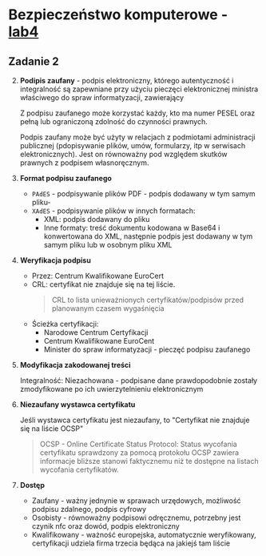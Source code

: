# Bezpieczeństwo komputerowe - [lab4](sec-lab4.pdf)

## Zadanie 2

2. **Podipis zaufany** - podpis elektroniczny, którego autentyczność i integralność są zapewniane przy użyciu pieczęci elektronicznej ministra właściwego do spraw informatyzacji, zawierający

    Z podpisu zaufanego może korzystać każdy, kto ma numer PESEL oraz pełną lub ograniczoną zdolność do czynności prawnych.

    Podpis zaufany może być użyty w relacjach z podmiotami administracji publicznej (pdopisywanie plików, umów, formularzy, itp w serwisach elektronicznych). Jest on równoważny pod względem skutków prawnych z podpisem własnoręcznym.

3. **Format podpisu zaufanego**

    * `PAdES` - podpisywanie plików PDF - podpis dodawany w tym samym pliku-
    * `XAdES` - podpisywanie plików w innych formatach:
        - XML: podpis dodawany do pliku
        - Inne formaty: treść dokumentu kodowana w Base64 i konwertowana do XML, następnie podpis jest dodawany w tym samym pliku lub w osobnym pliku XML

4. **Weryfikacja podpisu**

    * Przez: Centrum Kwalifikowane EuroCert
    * CRL: certyfikat nie znajduje się na tej liście.
        > CRL to lista unieważnionych certyfikatów/podpisów przed planowanym czasem wygaśnięcia
    * Ścieżka certyfikacji: 
        * Narodowe Centrum Certyfikacji
        * Centrum Kwalifikowane EuroCent
        * Minister do spraw informatyzacji - pieczęć podpisu zaufanego

5. **Modyfikacja zakodowanej treści**

    Integralność: Niezachowana - podpisane dane prawdopodobnie zostały zmodyfikowane po ich uwierzytelnieniu elektronicznym

6. **Niezaufany wystawca certyfikatu**

    Jeśli wystawca certyfikatu jest niezaufany, to "Certyfikat nie znajduje się na liście OCSP"

    > OCSP - Online Certificate Status Protocol: Status wycofania certyfikatu sprawdzony za pomocą protokołu OCSP zawiera informacje bliższe stanowi faktycznemu niż te dostępne na listach wycofania certyfikatów.

7. **Dostęp**

    * Zaufany - ważny jednynie w sprawach urzędowych, możliwość podpisu zdalnego, podpis cyfrowy
    * Osobisty - równoważny podpisowi odręcznemu, potrzebny jest czynik nfc oraz dowód, podpis elektroniczny
    * Kwalifikowany - ważność europejska, automatycznie weryfikowany, certyfikacji udziela firma trzecia będąca na jakiejś tam liście
